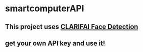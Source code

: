 # smartcomputerAPI

## This project uses [CLARIFAI Face Detection](https://www.clarifai.com/models/face-detection)

## get your own API key and use it!
